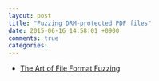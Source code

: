 ```yaml
---
layout: post
title: "Fuzzing DRM-protected PDF files"
date: 2015-06-16 14:58:01 +0900
comments: true
categories: 
---
```


* [The Art of File Format Fuzzing](https://www.blackhat.com/presentations/bh-jp-05/bh-jp-05-sutton-greene.pdf)
